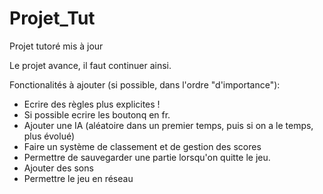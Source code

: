 # Projet_Tut

Projet tutoré mis à jour

Le projet avance, il faut continuer ainsi.

Fonctionalités à ajouter (si possible, dans l'ordre "d'importance"):
- Ecrire des règles plus explicites !
- Si possible ecrire les boutonq en fr.
- Ajouter une IA (aléatoire dans un premier temps, puis si on a le temps, plus évolué)
- Faire un système de classement et de gestion des scores
- Permettre de sauvegarder une partie lorsqu'on quitte le jeu.
- Ajouter des sons
- Permettre le jeu en réseau

